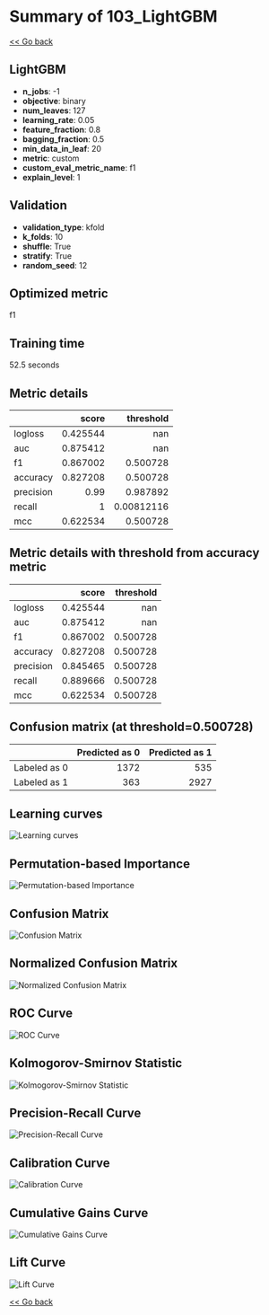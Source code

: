 # Summary of 103_LightGBM

[<< Go back](../README.md)


## LightGBM
- **n_jobs**: -1
- **objective**: binary
- **num_leaves**: 127
- **learning_rate**: 0.05
- **feature_fraction**: 0.8
- **bagging_fraction**: 0.5
- **min_data_in_leaf**: 20
- **metric**: custom
- **custom_eval_metric_name**: f1
- **explain_level**: 1

## Validation
 - **validation_type**: kfold
 - **k_folds**: 10
 - **shuffle**: True
 - **stratify**: True
 - **random_seed**: 12

## Optimized metric
f1

## Training time

52.5 seconds

## Metric details
|           |    score |    threshold |
|:----------|---------:|-------------:|
| logloss   | 0.425544 | nan          |
| auc       | 0.875412 | nan          |
| f1        | 0.867002 |   0.500728   |
| accuracy  | 0.827208 |   0.500728   |
| precision | 0.99     |   0.987892   |
| recall    | 1        |   0.00812116 |
| mcc       | 0.622534 |   0.500728   |


## Metric details with threshold from accuracy metric
|           |    score |   threshold |
|:----------|---------:|------------:|
| logloss   | 0.425544 |  nan        |
| auc       | 0.875412 |  nan        |
| f1        | 0.867002 |    0.500728 |
| accuracy  | 0.827208 |    0.500728 |
| precision | 0.845465 |    0.500728 |
| recall    | 0.889666 |    0.500728 |
| mcc       | 0.622534 |    0.500728 |


## Confusion matrix (at threshold=0.500728)
|              |   Predicted as 0 |   Predicted as 1 |
|:-------------|-----------------:|-----------------:|
| Labeled as 0 |             1372 |              535 |
| Labeled as 1 |              363 |             2927 |

## Learning curves
![Learning curves](learning_curves.png)

## Permutation-based Importance
![Permutation-based Importance](permutation_importance.png)
## Confusion Matrix

![Confusion Matrix](confusion_matrix.png)


## Normalized Confusion Matrix

![Normalized Confusion Matrix](confusion_matrix_normalized.png)


## ROC Curve

![ROC Curve](roc_curve.png)


## Kolmogorov-Smirnov Statistic

![Kolmogorov-Smirnov Statistic](ks_statistic.png)


## Precision-Recall Curve

![Precision-Recall Curve](precision_recall_curve.png)


## Calibration Curve

![Calibration Curve](calibration_curve_curve.png)


## Cumulative Gains Curve

![Cumulative Gains Curve](cumulative_gains_curve.png)


## Lift Curve

![Lift Curve](lift_curve.png)



[<< Go back](../README.md)
